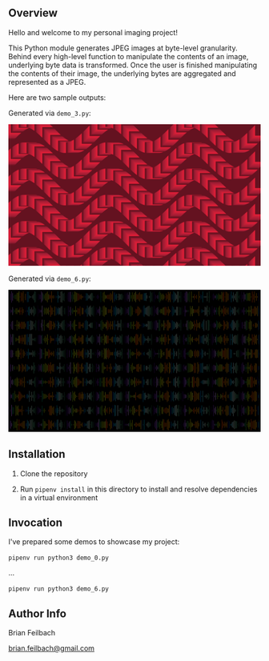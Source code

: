 ## Overview

Hello and welcome to my personal imaging project!

This Python module generates JPEG images at byte-level granularity. Behind every high-level function to manipulate the contents of an image, underlying byte data is transformed. Once the user is finished manipulating the contents of their image, the underlying bytes are aggregated and represented as a JPEG.

Here are two sample outputs:

Generated via `demo_3.py`:

![Generated via demo_3.py](demo_3.jpg)


Generated via `demo_6.py`:

![Generated via demo_6.py](demo_6.jpg)

## Installation

1) Clone the repository

2) Run `pipenv install` in this directory to install and resolve dependencies in a virtual environment

## Invocation

I've prepared some demos to showcase my project:

`pipenv run python3 demo_0.py`

...

`pipenv run python3 demo_6.py`

## Author Info

Brian Feilbach

brian.feilbach@gmail.com